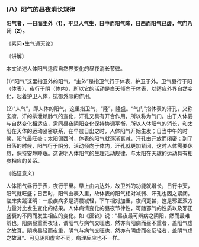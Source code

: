 ### (八）阳气的昼夜消长规律

**阳气者，一日而主外（1），平旦人气生，日中而阳气隆，日西而阳气已虚，气门乃闭（2）。**

​《素问•生气通天论》

〔讲解〕

本文论述人体阳气适应自然界变化的昼夜消长节律。

(1)“阳气”这里指卫外的阳气。“主外”是指卫气行于体表，护卫于外。卫气昼行于阳（体表），夜行于阴（体内），所以它的活动是白天倾向于体表，以适应外界自然变化，起着护卫人体，抗御外邪的作用。

(2)“人气”，即人体的阳气，这里指卫气，“隆”，隆盛。“气门”指体表的汗孔，又称玄府，汗的排泄赖肺气的宣化，汗孔又具有开合作用，所以称为气门。由于人体要与自然变化相适应，需同昼夜阴阳变化保持协调平衡，所以人体阳气的消长，和太阳在天体的运动紧密联系，在早晨日出之时，人体阳气开始生发；日当中午的时候，阳气最旺盛；太阳偏西时，体表的阳气就逐渐衰减，汗孔由开放而闭密；到了日落的时候，阳气行于阴分，活动倾向于体内，汗孔就更加紧闭，这时人体需要休息，保持安静睡眠。这说明人体阳气的生理活动规律，与太阳在天球的运动具有相参相应的关系。

〔临证意义〕

人体阳气昼行于表，夜行于里。早上由内达外，故卫外的功能就增长，日行中天，阳气就旺盛；日西时，阳气由表入里，故体表的阳气相对减弱、汗孔也因之紧闭。临床实践证明：一般疾病多是清晨减轻，下午相对加重，夜间更甚，这是邪正双方力量对比发生变化的结果。人体病情变化的昼夜节律性，可随邪气的性质以及邪正盛衰的不同而发生相应的变化。如《医铃》说：“昼夜最可辨病之阴阳，然而最难辨也。阳病昼重而夜轻，谓阳气与病气交旺也，然亦有阳病而昼不重者，盖阳气虚之故耳。阴病昼轻而夜重，阴气与病气交旺也，然亦有阴虚而夜反轻者，盖阴气虚之故耳”。可见阴阳虚实不同，病理反应也不一样。

